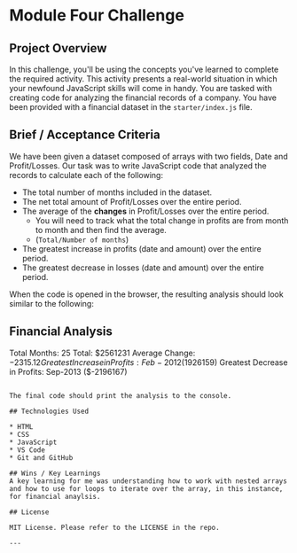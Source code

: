 # Module Four Challenge

## Project Overview

In this challenge, you'll be using the concepts you've learned to complete the required activity. This activity presents a real-world situation in which your newfound JavaScript skills will come in handy. You are tasked with creating code for analyzing the financial records of a company. You have been provided with a financial dataset in the `starter/index.js` file.

## Brief / Acceptance Criteria

We have been given a dataset composed of arrays with two fields, Date and Profit/Losses. Our task was to write JavaScript code that analyzed the records to calculate each of the following:
* The total number of months included in the dataset.
* The net total amount of Profit/Losses over the entire period.
* The average of the **changes** in Profit/Losses over the entire period.
  * You will need to track what the total change in profits are from month to month and then find the average.
  * (`Total/Number of months`)
* The greatest increase in profits (date and amount) over the entire period.
* The greatest decrease in losses (date and amount) over the entire period.

When the code is opened in the browser, the resulting analysis should look similar to the following:

  Financial Analysis
  ----------------------------
  Total Months: 25
  Total: $2561231
  Average  Change: $-2315.12
  Greatest Increase in Profits: Feb-2012 ($1926159)
  Greatest Decrease in Profits: Sep-2013 ($-2196167)
  ```

The final code should print the analysis to the console.

## Technologies Used

* HTML
* CSS
* JavaScript
* VS Code 
* Git and GitHub

## Wins / Key Learnings
A key learning for me was understanding how to work with nested arrays and how to use for loops to iterate over the array, in this instance, for financial anaylsis.

## License

MIT License. Please refer to the LICENSE in the repo.

---

